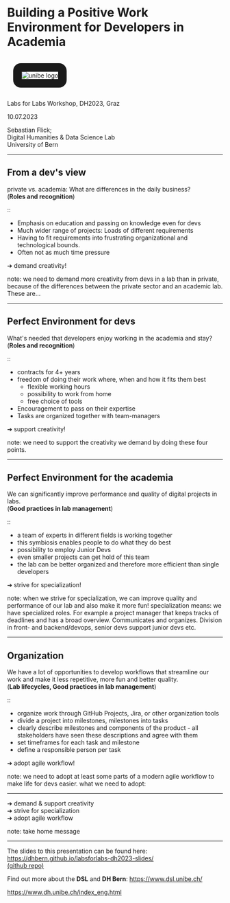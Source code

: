 # Building a Positive Work Environment for Developers in Academia

<img src="https://www.unibe.ch/media/logo_unibern.png" alt="unibe logo" style="background-color: white; margin: 1em; border: 20px solid; border-radius: 18px;">

Labs for Labs Workshop, DH2023, Graz

10.07.2023

Sebastian Flick;  
Digital Humanities & Data Science Lab  
University of Bern

<!-- ---

## Who's talking?

Sebastian Flick

I'm a frontend developer at [DSL](https://www.dsl.unibe.ch/) and [DH Bern](https://www.dh.unibe.ch/index_eng.html) at the University of Bern, Switzerland.

I studied Philosophy, Linguistics and Computer Science but have also worked in the Industry for several years. -->

---

## From a dev's view

private vs. academia: What are differences in the daily business?  
(**Roles and recognition**)

::

- Emphasis on education and passing on knowledge even for devs
- Much wider range of projects: Loads of different requirements
  <!-- //Devs come in contact with a wide range of fields and need to be really flexible in their communication and problem-solving skills-->
- Having to fit requirements into frustrating organizational and technological bounds.
- Often not as much time pressure

<div class="emphazise">➔ demand creativity!</div>

note: we need to demand more creativity from devs in a lab than in private, because of the differences between the private sector and an academic lab. These are...

---

## Perfect Environment for devs

What's needed that developers enjoy working in the academia and stay?  
(**Roles and recognition**)

::

- contracts for 4+ years
- freedom of doing their work where, when and how it fits them best
  - flexible working hours
  - possibility to work from home
  - free choice of tools
- Encouragement to pass on their expertise
- Tasks are organized together with team-managers

<div class="emphazise">➔ support creativity!</div>

note: we need to support the creativity we demand by doing these four points.

---

## Perfect Environment for the academia

We can significantly improve performance and quality of digital projects in labs.  
(**Good practices in lab management**)

::

- a team of experts in different fields is working together
- this symbiosis enables people to do what they do best
- possibility to employ Junior Devs
- even smaller projects can get hold of this team
- the lab can be better organized and therefore more efficient than single developers

<div class="emphazise">➔ strive for specialization!</div>

note: when we strive for specialization, we can improve quality and performance of our lab and also make it more fun! specialization means: we have specialized roles. For example a project manager that keeps tracks of deadlines and has a broad overview. Communicates and organizes. Division in front- and backend/devops, senior devs support junior devs etc.

---

## Organization

We have a lot of opportunities to develop workflows that streamline our work and make it less repetitive, more fun and better quality.  
(**Lab lifecycles, Good practices in lab management**)

::

- organize work through GitHub Projects, Jira, or other organization tools
- divide a project into milestones, milestones into tasks
- clearly describe milestones and components of the product - all stakeholders have seen these descriptions and agree with them
- set timeframes for each task and milestone
- define a responsible person per task

<div class="emphazise">➔ adopt agile workflow!</div>

note: we need to adopt at least some parts of a modern agile workflow to make life for devs easier. what we need to adopt:

---

<div class="emphazise">
➔ demand & support creativity<br>
➔ strive for specialization<br>
➔ adopt agile workflow<br>
</div>

note: take home message

---

The slides to this presentation can be found here: https://dhbern.github.io/labsforlabs-dh2023-slides/  
[(github repo)](https://github.com/DHBern/labsforlabs-dh2023-slides)

Find out more about the **DSL** and **DH Bern**:
https://www.dsl.unibe.ch/

https://www.dh.unibe.ch/index_eng.html
